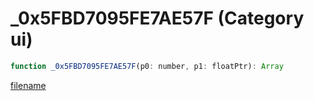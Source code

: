 # _0x5FBD7095FE7AE57F (Category ui)

```js
function _0x5FBD7095FE7AE57F(p0: number, p1: floatPtr): Array
```

[filename](_0x5FBD7095FE7AE57F_m.md ':include')